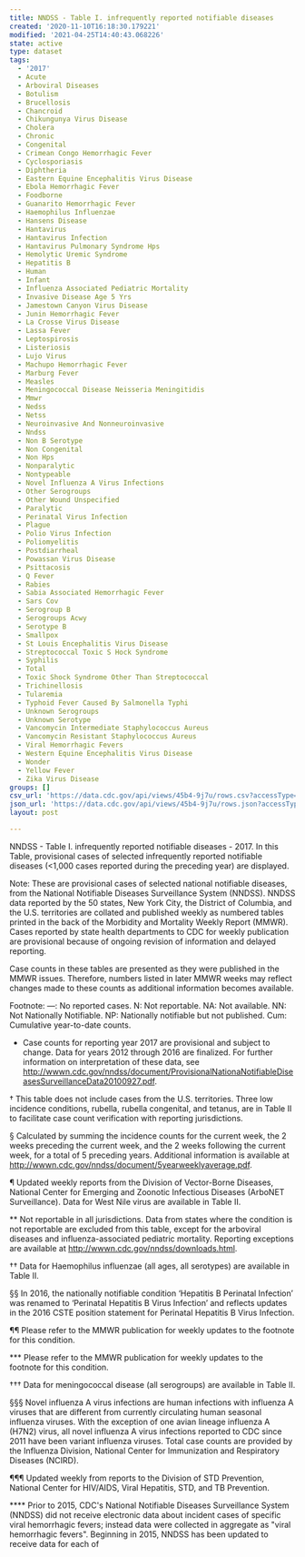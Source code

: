 ```yaml
---
title: NNDSS - Table I. infrequently reported notifiable diseases
created: '2020-11-10T16:18:30.179221'
modified: '2021-04-25T14:40:43.068226'
state: active
type: dataset
tags:
  - '2017'
  - Acute
  - Arboviral Diseases
  - Botulism
  - Brucellosis
  - Chancroid
  - Chikungunya Virus Disease
  - Cholera
  - Chronic
  - Congenital
  - Crimean Congo Hemorrhagic Fever
  - Cyclosporiasis
  - Diphtheria
  - Eastern Equine Encephalitis Virus Disease
  - Ebola Hemorrhagic Fever
  - Foodborne
  - Guanarito Hemorrhagic Fever
  - Haemophilus Influenzae
  - Hansens Disease
  - Hantavirus
  - Hantavirus Infection
  - Hantavirus Pulmonary Syndrome Hps
  - Hemolytic Uremic Syndrome
  - Hepatitis B
  - Human
  - Infant
  - Influenza Associated Pediatric Mortality
  - Invasive Disease Age 5 Yrs
  - Jamestown Canyon Virus Disease
  - Junin Hemorrhagic Fever
  - La Crosse Virus Disease
  - Lassa Fever
  - Leptospirosis
  - Listeriosis
  - Lujo Virus
  - Machupo Hemorrhagic Fever
  - Marburg Fever
  - Measles
  - Meningococcal Disease Neisseria Meningitidis
  - Mmwr
  - Nedss
  - Netss
  - Neuroinvasive And Nonneuroinvasive
  - Nndss
  - Non B Serotype
  - Non Congenital
  - Non Hps
  - Nonparalytic
  - Nontypeable
  - Novel Influenza A Virus Infections
  - Other Serogroups
  - Other Wound Unspecified
  - Paralytic
  - Perinatal Virus Infection
  - Plague
  - Polio Virus Infection
  - Poliomyelitis
  - Postdiarrheal
  - Powassan Virus Disease
  - Psittacosis
  - Q Fever
  - Rabies
  - Sabia Associated Hemorrhagic Fever
  - Sars Cov
  - Serogroup B
  - Serogroups Acwy
  - Serotype B
  - Smallpox
  - St Louis Encephalitis Virus Disease
  - Streptococcal Toxic S Hock Syndrome
  - Syphilis
  - Total
  - Toxic Shock Syndrome Other Than Streptococcal
  - Trichinellosis
  - Tularemia
  - Typhoid Fever Caused By Salmonella Typhi
  - Unknown Serogroups
  - Unknown Serotype
  - Vancomycin Intermediate Staphylococcus Aureus
  - Vancomycin Resistant Staphylococcus Aureus
  - Viral Hemorrhagic Fevers
  - Western Equine Encephalitis Virus Disease
  - Wonder
  - Yellow Fever
  - Zika Virus Disease
groups: []
csv_url: 'https://data.cdc.gov/api/views/45b4-9j7u/rows.csv?accessType=DOWNLOAD'
json_url: 'https://data.cdc.gov/api/views/45b4-9j7u/rows.json?accessType=DOWNLOAD'
layout: post

---
```

NNDSS - Table I. infrequently reported notifiable diseases - 2017.  In this Table, provisional cases of selected infrequently reported notifiable diseases (<1,000 cases reported during the preceding year) are displayed.  

Note:
These are provisional cases of selected national notifiable diseases, from the National Notifiable Diseases Surveillance System (NNDSS). NNDSS data reported by the 50 states, New York City, the District of Columbia, and the U.S. territories are collated and published weekly as numbered tables printed in the back of the Morbidity and Mortality Weekly Report (MMWR). Cases reported by state health departments to CDC for weekly publication are provisional because of ongoing revision of information and delayed reporting. 

Case counts in these tables are presented as they were published in the MMWR issues. Therefore, numbers listed in later MMWR weeks may reflect changes made to these counts as additional information becomes available. 

Footnote:
—: No reported cases. N: Not reportable. NA: Not available. NN: Not Nationally Notifiable. NP: Nationally notifiable but not published. Cum: Cumulative year-to-date counts. 

* Case counts for reporting year 2017 are provisional and subject to change. Data for years 2012 through 2016 are finalized. For further information on interpretation of these data, see http://wwwn.cdc.gov/nndss/document/ProvisionalNationaNotifiableDiseasesSurveillanceData20100927.pdf. 

† This table does not include cases from the U.S. territories. Three low incidence conditions, rubella, rubella congenital, and tetanus, are in Table II to facilitate case count verification with reporting jurisdictions. 

§ Calculated by summing the incidence counts for the current week, the 2 weeks preceding the current week, and the 2 weeks following the current week, for a total of 5 preceding years. Additional information is available at http://wwwn.cdc.gov/nndss/document/5yearweeklyaverage.pdf.

¶ Updated weekly reports from the Division of Vector-Borne Diseases, National Center for Emerging and Zoonotic Infectious Diseases (ArboNET Surveillance). Data for West Nile virus are available in Table II. 

** Not reportable in all jurisdictions. Data from states where the condition is not reportable are excluded from this table, except for the arboviral diseases and influenza-associated pediatric mortality. Reporting exceptions are available at http://wwwn.cdc.gov/nndss/downloads.html.

†† Data for Haemophilus influenzae (all ages, all serotypes) are available in Table II.

§§ In 2016, the nationally notifiable condition ‘Hepatitis B Perinatal Infection’ was renamed to ‘Perinatal Hepatitis B Virus Infection’ and reflects updates in the 2016 CSTE position statement for Perinatal Hepatitis B Virus Infection.

¶¶ Please refer to the MMWR publication for weekly updates to the footnote for this condition. 

*** Please refer to the MMWR publication for weekly updates to the footnote for this condition. 

††† Data for meningococcal disease (all serogroups) are available in Table II.

§§§ Novel influenza A virus infections are human infections with influenza A viruses that are different from currently circulating human seasonal influenza viruses.  With the exception of one avian lineage influenza A (H7N2) virus, all novel influenza A virus infections reported to CDC since 2011 have been variant influenza viruses.  Total case counts are provided by the Influenza Division, National Center for Immunization and Respiratory Diseases (NCIRD).

¶¶¶ Updated weekly from reports to the Division of STD Prevention, National Center for HIV/AIDS, Viral Hepatitis, STD, and TB Prevention.

**** Prior to 2015, CDC's National Notifiable Diseases Surveillance System (NNDSS) did not receive electronic data about incident cases of specific viral hemorrhagic fevers; instead data were collected in aggregate as "viral hemorrhagic fevers". Beginning in 2015, NNDSS has been updated to receive data for each of

